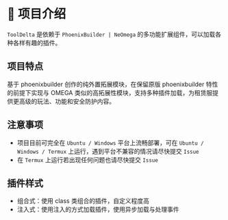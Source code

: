 # 📘 项目介绍
`ToolDelta` 是依赖于 `PhoenixBuilder | NeOmega` 的多功能扩展组件，可以加载各种各样有趣的插件。

## 项目特点
基于 phoenixbuilder 创作的纯外置拓展模块，在保留原版 phoenixbuilder 特性的前提下实现与 OMEGA 类似的高拓展性模块，支持多种插件加载，为租赁服提供更高级的玩法、功能和安全防护内容。

## 注意事项
- 项目目前可完全在 `Ubuntu / Windows` 平台上流畅部署，可在 `Ubuntu / Windows / Termux` 上运行，遇到平台不兼容的情况请尽快提交 `Issue`
- 在 `Termux` 上运行若出现任何问题也请尽快提交 `Issue`

## 插件样式
- 组合式：使用 class 类组合的插件，自定义程度高
- 注入式：使用注入的方式加载插件，使用异步加载与处理事件
